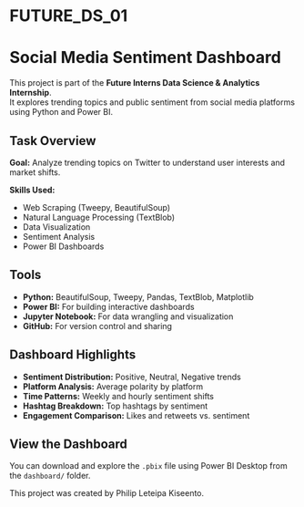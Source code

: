 # FUTURE_DS_01
# Social Media Sentiment Dashboard

This project is part of the **Future Interns Data Science & Analytics Internship**.  
It explores trending topics and public sentiment from social media platforms using Python and Power BI.

## Task Overview

**Goal:** Analyze trending topics on Twitter to understand user interests and market shifts.

**Skills Used:**  
- Web Scraping (Tweepy, BeautifulSoup)  
- Natural Language Processing (TextBlob)  
- Data Visualization  
- Sentiment Analysis  
- Power BI Dashboards

## Tools

- **Python:** BeautifulSoup, Tweepy, Pandas, TextBlob, Matplotlib  
- **Power BI:** For building interactive dashboards  
- **Jupyter Notebook:** For data wrangling and visualization  
- **GitHub:** For version control and sharing

## Dashboard Highlights

- **Sentiment Distribution:** Positive, Neutral, Negative trends  
- **Platform Analysis:** Average polarity by platform  
- **Time Patterns:** Weekly and hourly sentiment shifts  
- **Hashtag Breakdown:** Top hashtags by sentiment  
- **Engagement Comparison:** Likes and retweets vs. sentiment

## View the Dashboard

You can download and explore the `.pbix` file using Power BI Desktop from the `dashboard/` folder.

This project was created by Philip Leteipa Kiseento.  


